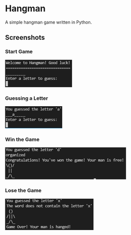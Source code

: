 # Hangman

A simple hangman game written in Python.

## Screenshots

### Start Game
![The start of the game](./assets/images/start.PNG)

### Guessing a Letter
![Guessing a letter](./assets/images/guess_letter.PNG)

### Win the Game
![Winning the game](./assets/images/win.PNG)

### Lose the Game
![Losing the game](./assets/images/lose.PNG)

